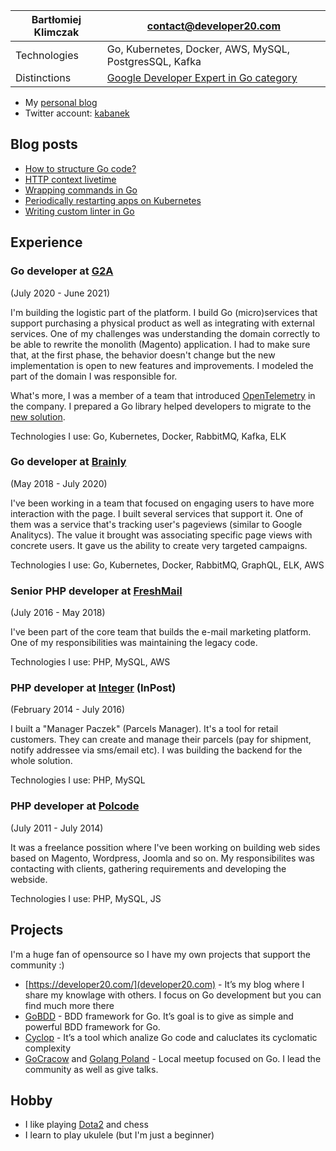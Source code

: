 | Bartłomiej Klimczak | [contact@developer20.com](mailto:contact@developer20.com)                                                                               |
|---------------------|-----------------------------------------------------------------------------------------------------------------------------------------|
| Technologies        | Go, Kubernetes, Docker, AWS, MySQL, PostgresSQL, Kafka                                                                                  |
| Distinctions        | [Google Developer Expert in Go category](https://developers.google.com/community/experts/directory/profile/profile-bartlomiej-klimczak) |

- My [personal blog](https://developer20.com/)
- Twitter account: [kabanek](https://twitter.com/kabanek)

## Blog posts
<!-- BLOG-POST-LIST:START -->
- [How to structure Go code?](https://developer20.com/how-to-structure-go-code/)
- [HTTP context livetime](https://developer20.com/http-connection-livetime/)
- [Wrapping commands in Go](https://developer20.com/wrapping-commands-with-go/)
- [Periodically restarting apps on Kubernetes](https://developer20.com/periodically-restarting-apps-on-k8s/)
- [Writing custom linter in Go](https://developer20.com/custom-go-linter/)
<!-- BLOG-POST-LIST:END -->

## Experience
### Go developer at [G2A](https://www.g2a.com/)
(July 2020 - June 2021)

I'm building the logistic part of the platform. I build Go (micro)services that support purchasing a physical product as well as integrating with external services. One of my challenges was understanding the domain correctly to be able to rewrite the monolith (Magento) application. I had to make sure that, at the first phase, the behavior doesn't change but the new implementation is open to new features and improvements. I modeled the part of the domain I was responsible for.

What's more, I was a member of a team that introduced [OpenTelemetry](https://opentelemetry.io/) in the company. I prepared a Go library helped developers to migrate to the [new solution](https://www.elastic.co/guide/en/apm/get-started/current/open-telemetry-elastic.html).

Technologies I use: Go, Kubernetes, Docker, RabbitMQ, Kafka, ELK

### Go developer at [Brainly](https://brainly.com/)
(May 2018 - July 2020)

I've been working in a team that focused on engaging users to have more interaction with the page. I built several services that support it. One of them was a service that's tracking user's pageviews (similar to Google Analitycs). The value it brought was associating specific page views with concrete users. It gave us the ability to create very targeted campaigns.

Technologies I use: Go, Kubernetes, Docker, RabbitMQ, GraphQL, ELK, AWS

### Senior PHP developer at [FreshMail](https://freshmail.pl/)
(July 2016 - May 2018)

I've been part of the core team that builds the e-mail marketing platform. One of my responsibilities was maintaining the legacy code.

Technologies I use: PHP, MySQL, AWS

### PHP developer at [Integer](https://integer.pl/) (InPost)
(February 2014 - July 2016)

I built a "Manager Paczek" (Parcels Manager). It's a tool for retail customers. They can create and manage their parcels (pay for shipment, notify addressee via sms/email etc). I was building the backend for the whole solution.

Technologies I use: PHP, MySQL

### PHP developer at [Polcode](https://polcode.com/)
(July 2011 - July 2014)

It was a freelance possition where I've been working on building web sides based on Magento, Wordpress, Joomla and so on. My responsibilites was contacting with clients, gathering requirements and developing the webside.

Technologies I use: PHP, MySQL, JS

## Projects

I'm a huge fan of opensource so I have my own projects that support the community :)

 * [https://developer20.com/](developer20.com) - It’s my blog where I share my knowlage with others. I focus on Go development but you can find much more there
 * [GoBDD](https://go-bdd.github.io/gobdd/) - BDD framework for Go. It’s goal is to give as simple and powerful BDD framework for Go.
 * [Cyclop](https://github.com/bkielbasa/cyclop) - It’s a tool which analize Go code and caluclates its cyclomatic complexity
 * [GoCracow](https://www.meetup.com/GoCracow/) and [Golang Poland](https://www.meetup.com/Golang-Poland/) - Local meetup focused on Go. I lead the community as well as give talks.

## Hobby

 * I like playing [Dota2](https://www.dota2.com/home) and chess
 * I learn to play ukulele (but I'm just a beginner)
